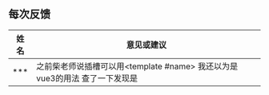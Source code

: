 ## 每次反馈

| 姓名 | 意见或建议                                                   |
| ---- | ------------------------------------------------------------ |
| ***  | 之前柴老师说插槽可以用<template #name> 我还以为是vue3的用法 查了一下发现是<template v-slot:name>的简写 那如果是匿名插槽可不可以直接<template #>呢? |
| ***  | 嘀！新增一条反馈：上传组件源码如果不是很会的话会有什么后果   |
| ***  | 老师能不能讲一下插槽的用法以及什么时候用插槽                 |

